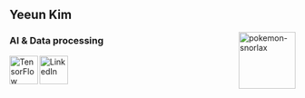## Yeeun Kim
<img src="https://github.com/user-attachments/assets/891ea21d-c623-4648-955e-86dd0f3a580d" alt="pokemon-snorlax" width="100" align='right'/>

### AI & Data processing
[<img align="left" alt="TensorFlow Developer Certificate" width="50px" src="https://api.accredible.com/v1/frontend/credential_website_embed_image/badge/102399843" />][TF]
[<img align="left" alt="LinkedIn" width="50px" src="https://img.icons8.com/color/48/000000/linkedin.png" />][linkedin]

 <p align="right">&nbsp;&nbsp;</p>


[TF]: https://www.credential.net/cf188117-b280-469b-8729-e0fbe4ef75cc
[linkedin]: https://www.linkedin.com/in/yeeun-kim-7a298b290/

<!--
**kye09/kye09** is a ✨ _special_ ✨ repository because its `README.md` (this file) appears on your GitHub profile.

Here are some ideas to get you started:

- 🔭 I’m currently working on ...
- 🌱 I’m currently learning ...
- 👯 I’m looking to collaborate on ...
- 🤔 I’m looking for help with ...
- 💬 Ask me about ...
- 📫 How to reach me: ...
- 😄 Pronouns: ...
- ⚡ Fun fact: ...
-->
